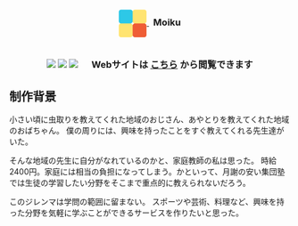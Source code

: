 <h3 align="center">
<a href="https://moiku-2022.herokuapp.com/">
    <img src="./public/images/icon.png" alt="logo" title="Moiku" align="center" height="50" />
</a>
&nbsp;<!--半角スペース1個分--> Moiku
<br><br/>
    
![](https://img.shields.io/github/directory-file-count/water-up/moiku)
![](https://img.shields.io/website?url=https%3A%2F%2Fmoiku-2022.herokuapp.com%2F)
![](https://img.shields.io/github/watchers/water-up/moiku?style=social)
&nbsp;<!--半角スペース1個分-->　Webサイトは
<a href="https://moiku-2022.herokuapp.com/">こちら</a>
から閲覧できます
</h3>


<!-- DOCUMENTATION -->
## 制作背景
小さい頃に虫取りを教えてくれた地域のおじさん、あやとりを教えてくれた地域のおばちゃん。
僕の周りには、興味を持ったことをすぐ教えてくれる先生達がいた。

そんな地域の先生に自分がなれているのかと、家庭教師の私は思った。
時給2400円。家庭には相当の負担になってしまう。かといって、月謝の安い集団塾では生徒の学習したい分野をそこまで重点的に教えられないだろう。

このジレンマは学問の範囲に留まない。
スポーツや芸術、料理など、興味を持った分野を気軽に学ぶことができるサービスを作りたいと思った。

